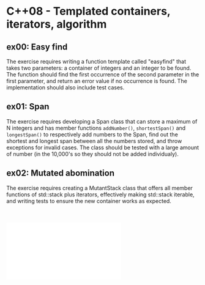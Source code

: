 # C++08 - Templated containers, iterators, algorithm

## ex00: Easy find
The exercise requires writing a function template called "easyfind" that takes two parameters: a container of integers and an integer to be found. The function should find the first occurrence of the second parameter in the first parameter, and return an error value if no occurrence is found. The implementation should also include test cases.
## ex01: Span
The exercise requires developing a Span class that can store a maximum of N integers and has member functions `addNumber()`, `shortestSpan()` and `longestSpan()` to respectively add numbers to the Span, find out the shortest and longest span between all the numbers stored, and throw exceptions for invalid cases. The class should be tested with a large amount of number (in the 10,000's so they should not be added individualy).
## ex02: Mutated abomination
The exercise requires creating a MutantStack class that offers all member functions of std::stack plus iterators, effectively making std::stack iterable, and writing tests to ensure the new container works as expected.

<br><br>
![CPP08 Containers notes](notes.08.pdf)
